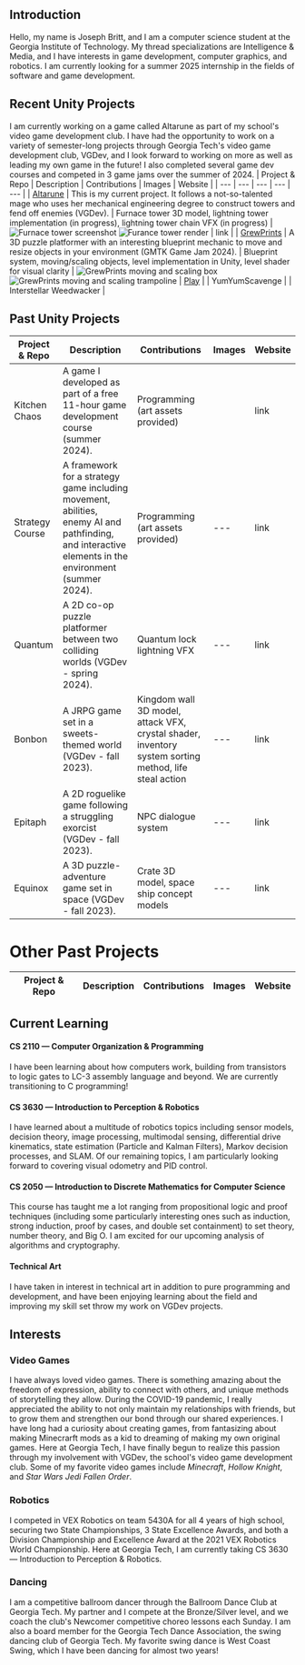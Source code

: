 ## Introduction
Hello, my name is Joseph Britt, and I am a computer science student at the Georgia Institute of Technology. My thread specializations are Intelligence & Media, and I have interests in game development, computer graphics, and robotics. I am currently looking for a summer 2025 internship in the fields of software and game development.

## Recent Unity Projects
I am currently working on a game called Altarune as part of my school's video game development club. I have had the opportunity to work on a variety of semester-long projects through Georgia Tech's video game development club, VGDev, and I look forward to working on more as well as leading my own game in the future! I also completed several game dev courses and competed in 3 game jams over the summer of 2024.
| Project & Repo | Description | Contributions | Images | Website |
| --- | --- | --- | --- | --- |
| [Altarune](https://github.com/Carlijavier5/Altarune) | This is my current project. It follows a not-so-talented mage who uses her mechanical engineering degree to construct towers and fend off enemies (VGDev). | Furnace tower 3D model, lightning tower implementation (in progress), lightning tower chain VFX (in progress) | ![Furnace tower screenshot](FurnaceTower.PNG) ![Furance tower render](FurnaceTowerRenderTall.png) | link |
| [GrewPrints](https://github.com/PoyoMain/GrewPrints) | A 3D puzzle platformer with an interesting blueprint mechanic to move and resize objects in your environment (GMTK Game Jam 2024). | Blueprint system, moving/scaling objects, level implementation in Unity, level shader for visual clarity | ![GrewPrints moving and scaling box](GrewPrintsBox.gif) ![GrewPrints moving and scaling trampoline](GrewPrintsTrampoline.gif) | [Play](https://poyomain.itch.io/grewprints) |
| YumYumScavenge |
| Interstellar Weedwacker |

## Past Unity Projects
| Project & Repo | Description | Contributions | Images | Website |
| --- | --- | --- | --- | --- |
| Kitchen Chaos | A game I developed as part of a free 11-hour game development course (summer 2024). | Programming (art assets provided) | | link |
| Strategy Course | A framework for a strategy game including movement, abilities, enemy AI and pathfinding, and interactive elements in the environment (summer 2024). | Programming (art assets provided) | --- | link |
| Quantum | A 2D co-op puzzle platformer between two colliding worlds (VGDev - spring 2024). | Quantum lock lightning VFX | --- | link |
| Bonbon | A JRPG game set in a sweets-themed world (VGDev - fall 2023). | Kingdom wall 3D model, attack VFX, crystal shader, inventory system sorting method, life steal action | --- | link |
| Epitaph | A 2D roguelike game following a struggling exorcist (VGDev - fall 2023). | NPC dialogue system | --- | link |
| Equinox | A 3D puzzle-adventure game set in space (VGDev - fall 2023). | Crate 3D model, space ship concept models | --- | link |

# Other Past Projects
| Project & Repo | Description | Contributions | Images | Website |
| --- | --- | --- | --- | --- |

## Current Learning
#### CS 2110 — Computer Organization & Programming
I have been learning about how computers work, building from transistors to logic gates to LC-3 assembly language and beyond. We are currently transitioning to C programming!
#### CS 3630 — Introduction to Perception & Robotics
I have learned about a multitude of robotics topics including sensor models, decision theory, image processing, multimodal sensing, differential drive kinematics, state estimation (Particle and Kalman Filters), Markov decision processes, and SLAM. Of our remaining topics, I am particularly looking forward to covering visual odometry and PID control.
#### CS 2050 — Introduction to Discrete Mathematics for Computer Science
This course has taught me a lot ranging from propositional logic and proof techniques (including some particularly interesting ones such as induction, strong induction, proof by cases, and double set containment) to set theory, number theory, and Big O. I am excited for our upcoming analysis of algorithms and cryptography.
#### Technical Art
I have taken in interest in technical art in addition to pure programming and development, and have been enjoying learning about the field and improving my skill set throw my work on VGDev projects.

## Interests
### Video Games
I have always loved video games. There is something amazing about the freedom of expression, ability to connect with others, and unique methods of storytelling they allow. During the COVID-19 pandemic, I really appreciated the ability to not only maintain my relationships with friends, but to grow them and strengthen our bond through our shared experiences. I have long had a curiosity about creating games, from fantasizing about making Minecrarft mods as a kid to dreaming of making my own original games. Here at Georgia Tech, I have finally begun to realize this passion through my involvement with VGDev, the school's video game development club. Some of my favorite video games include _Minecraft_, _Hollow Knight_, and _Star Wars Jedi Fallen Order_.
### Robotics
I competed in VEX Robotics on team 5430A for all 4 years of high school, securing two State Championships, 3 State Excellence Awards, and both a Division Championship and Excellence Award at the 2021 VEX Robotics World Championship. Here at Georgia Tech, I am currently taking CS 3630 — Introduction to Perception & Robotics.
### Dancing
I am a competitive ballroom dancer through the Ballroom Dance Club at Georgia Tech. My partner and I compete at the Bronze/Silver level, and we coach the club's Newcomer competitive choreo lessons each Sunday. I am also a board member for the Georgia Tech Dance Association, the swing dancing club of Georgia Tech. My favorite swing dance is West Coast Swing, which I have been dancing for almost two years!

<!--
**Joseph-Britt/Joseph-Britt** is a ✨ _special_ ✨ repository because its `README.md` (this file) appears on your GitHub profile.

Here are some ideas to get you started:

- 🔭 I’m currently working on ...
- 🌱 I’m currently learning ...
- 👯 I’m looking to collaborate on ...
- 🤔 I’m looking for help with ...
- 💬 Ask me about ...
- 📫 How to reach me: ...
- 😄 Pronouns: ...
- ⚡ Fun fact: ...
-->

